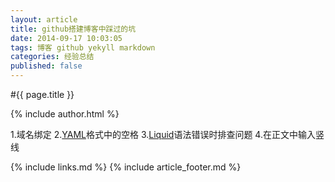 ```yaml
---
layout: article
title: github搭建博客中踩过的坑
date: 2014-09-17 10:03:05
tags: 博客 github yekyll markdown
categories: 经验总结
published: false
---
```


#{{ page.title }}

{% include author.html %}

1.域名绑定
2.[YAML](http://yaml.org/)格式中的空格
3.[Liquid](https://github.com/Shopify/liquid/wiki)语法错误时排查问题
4.在正文中输入竖线


{% include links.md %}
{% include article_footer.md %}
